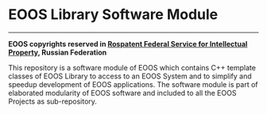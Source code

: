 # EOOS Library Software Module
---

**EOOS copyrights reserved in [Rospatent Federal Service for Intellectual Property](https://www1.fips.ru/registers-doc-view/fips_servlet?DB=EVM&DocNumber=2017664105&TypeFile=html), Russian Federation**

This repository is a software module of EOOS which contains C++ template classes of EOOS Library 
to access to an EOOS System and to simplify and speedup development of EOOS applications. 
The software module is part of elaborated modularity of EOOS software and included to all the 
EOOS Projects as sub-repository.
